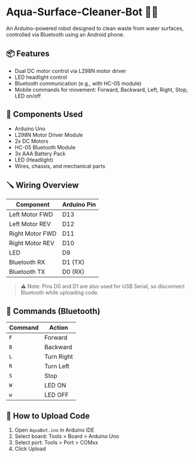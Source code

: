 # Aqua-Surface-Cleaner-Bot 🤖🌊

An Arduino-powered robot designed to clean waste from water surfaces, controlled via Bluetooth using an Android phone.

## 📦 Features
- Dual DC motor control via L298N motor driver
- LED headlight control
- Bluetooth communication (e.g., with HC-05 module)
- Mobile commands for movement: Forward, Backward, Left, Right, Stop, LED on/off

## 🧰 Components Used
- Arduino Uno
- L298N Motor Driver Module
- 2x DC Motors
- HC-05 Bluetooth Module
- 3x AAA Battery Pack
- LED (Headlight)
- Wires, chassis, and mechanical parts

## 🪛 Wiring Overview
| Component       | Arduino Pin |
|----------------|-------------|
| Left Motor FWD | D13         |
| Left Motor REV | D12         |
| Right Motor FWD| D11         |
| Right Motor REV| D10         |
| LED            | D9          |
| Bluetooth RX   | D1 (TX)     |
| Bluetooth TX   | D0 (RX)     |

> ⚠️ Note: Pins D0 and D1 are also used for USB Serial, so disconnect Bluetooth while uploading code.

## 🔧 Commands (Bluetooth)
| Command | Action           |
|---------|------------------|
| `F`     | Forward          |
| `B`     | Backward         |
| `L`     | Turn Right       |
| `R`     | Turn Left        |
| `S`     | Stop             |
| `W`     | LED ON           |
| `w`     | LED OFF          |

## 🧠 How to Upload Code
1. Open `AquaBot.ino` in Arduino IDE
2. Select board: Tools > Board > Arduino Uno
3. Select port: Tools > Port > COMxx
4. Click Upload

